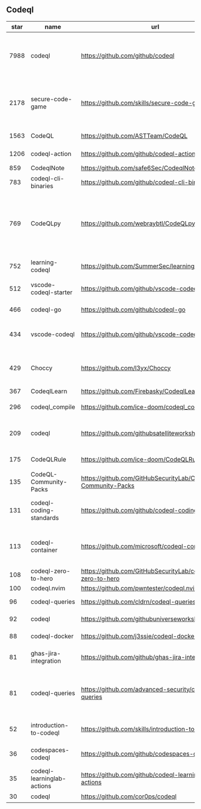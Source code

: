 ## Codeql
|star|name|url|des|
|---|---|---|---|
|7988|codeql|https://github.com/github/codeql|CodeQL: the libraries and queries that power security researchers around the world, as well as code scanning in GitHub Advanced Security|
|2178|secure-code-game|https://github.com/skills/secure-code-game|A GitHub Security Lab initiative, providing an in-repo learning experience, where learners secure intentionally vulnerable code.|
|1563|CodeQL|https://github.com/ASTTeam/CodeQL|《深入理解CodeQL》Finding vulnerabilities with CodeQL.|
|1206|codeql-action|https://github.com/github/codeql-action|Actions for running CodeQL analysis|
|859|CodeqlNote|https://github.com/safe6Sec/CodeqlNote|Codeql学习笔记|
|783|codeql-cli-binaries|https://github.com/github/codeql-cli-binaries|Binaries for the CodeQL CLI|
|769|CodeQLpy|https://github.com/webraybtl/CodeQLpy|CodeQLpy是一款基于CodeQL实现的半自动化代码审计工具，目前仅支持java语言。实现从源码反编译，数据库生成，脆弱性发现的全过程，可以辅助代码审计人员快速定位源码可能存在的漏洞。|
|752|learning-codeql|https://github.com/SummerSec/learning-codeql|CodeQL Java 全网最全的中文学习资料|
|512|vscode-codeql-starter|https://github.com/github/vscode-codeql-starter|Starter workspace to use with the CodeQL extension for Visual Studio Code.|
|466|codeql-go|https://github.com/github/codeql-go|The CodeQL extractor and libraries for Go.|
|434|vscode-codeql|https://github.com/github/vscode-codeql|An extension for Visual Studio Code that adds rich language support for CodeQL|
|429|Choccy|https://github.com/l3yx/Choccy|GitHub项目监控 && CodeQL自动扫描   (GitHub project monitoring && CodeQL automatic analysis)|
|367|CodeqlLearn|https://github.com/Firebasky/CodeqlLearn|记录学习codeql的过程|
|296|codeql_compile|https://github.com/ice-doom/codeql_compile|自动反编译闭源应用，创建codeql数据库|
|209|codeql|https://github.com/githubsatelliteworkshops/codeql|GitHub Satellite 2020 workshops on finding security vulnerabilities with CodeQL for Java/JavaScript.|
|175|CodeQLRule|https://github.com/ice-doom/CodeQLRule|个人使用CodeQL编写的一些规则|
|135|CodeQL-Community-Packs|https://github.com/GitHubSecurityLab/CodeQL-Community-Packs|Collection of community-driven CodeQL query, library and extension packs|
|131|codeql-coding-standards|https://github.com/github/codeql-coding-standards|This repository contains CodeQL queries and libraries which support various Coding Standards.|
|113|codeql-container|https://github.com/microsoft/codeql-container|Prepackaged and precompiled github codeql container for rapid analysis, deployment and development.|
|108|codeql-zero-to-hero|https://github.com/GitHubSecurityLab/codeql-zero-to-hero|CodeQL zero to hero blog post series challenges|
|100|codeql.nvim|https://github.com/pwntester/codeql.nvim|CodeQL plugin for Neovim|
|96|codeql-queries|https://github.com/cldrn/codeql-queries|My CodeQL queries collection|
|92|codeql|https://github.com/githubuniverseworkshops/codeql|CodeQL workshops for GitHub Universe|
|88|codeql-docker|https://github.com/j3ssie/codeql-docker|Ready to use docker image for CodeQL|
|81|ghas-jira-integration|https://github.com/github/ghas-jira-integration|Synchronize GitHub Code Scanning alerts to Jira issues|
|81|codeql-queries|https://github.com/advanced-security/codeql-queries|[Deprecated] GitHub's Field Team's CodeQL Custom Queries, Suites, and Configurations. See GitHubSecurityLab/CodeQL-Community-Packs instead|
|52|introduction-to-codeql|https://github.com/skills/introduction-to-codeql|Enable code scanning and secure your code with CodeQL.|
|36|codespaces-codeql|https://github.com/github/codespaces-codeql|Get to know more about the concepts of CodeQL by trying our simple tutorials.|
|35|codeql-learninglab-actions|https://github.com/github/codeql-learninglab-actions|Actions and Images for use in Learning Lab courses for CodeQL|
|30|codeql|https://github.com/cor0ps/codeql|收集规则|